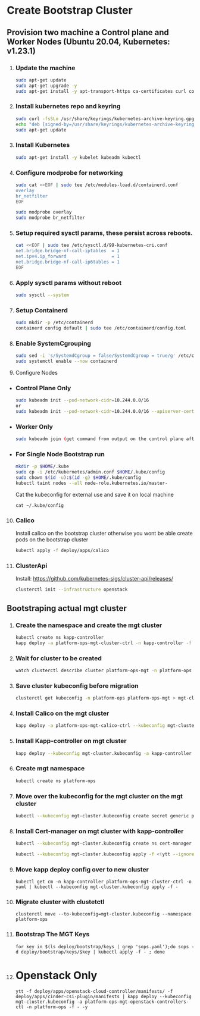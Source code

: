 # Create Bootstrap Cluster
## Provision two machine a Control plane and Worker Nodes (Ubuntu 20.04, Kubernetes: v1.23.1)

1. ### Update the machine
    ```bash
    sudo apt-get update
    sudo apt-get upgrade -y
    sudo apt-get install -y apt-transport-https ca-certificates curl containerd
    ```
2. ### Install kubernetes repo and keyring
    ```bash
    sudo curl -fsSLo /usr/share/keyrings/kubernetes-archive-keyring.gpg https://packages.cloud.google.com/apt/doc/apt-key.gpg
    echo "deb [signed-by=/usr/share/keyrings/kubernetes-archive-keyring.gpg] https://apt.kubernetes.io/ kubernetes-xenial main" | sudo tee /etc/apt/sources.list.d/kubernetes.list
    sudo apt-get update
    ```
3. ### Install Kubernetes
    ```bash
    sudo apt-get install -y kubelet kubeadm kubectl
    ```
4. ### Configure modprobe for networking
    ```bash
    sudo cat <<EOF | sudo tee /etc/modules-load.d/containerd.conf
    overlay
    br_netfilter
    EOF

    sudo modprobe overlay
    sudo modprobe br_netfilter
    ```
5. ### Setup required sysctl params, these persist across reboots.
    ```bash
    cat <<EOF | sudo tee /etc/sysctl.d/99-kubernetes-cri.conf
    net.bridge.bridge-nf-call-iptables  = 1
    net.ipv4.ip_forward                 = 1
    net.bridge.bridge-nf-call-ip6tables = 1
    EOF
    ```
6. ### Apply sysctl params without reboot
    ```bash
    sudo sysctl --system
    ```

7. ### Setup Containerd
    ```bash
    sudo mkdir -p /etc/containerd
    containerd config default | sudo tee /etc/containerd/config.toml
    ```
8. ### Enable SystemCgrouping
    ```bash
    sudo sed -i 's/SystemdCgroup = false/SystemdCgroup = true/g' /etc/containerd/config.toml
    sudo systemctl enable --now containerd
    ```
9. Configure Nodes

- ### Control Plane Only
    ```bash
    sudo kubeadm init --pod-network-cidr=10.244.0.0/16
    or
    sudo kubeadm init --pod-network-cidr=10.244.0.0/16 --apiserver-cert-extra-sans public_ip_here
    ```

- ### Worker Only
    ```bash
    sudo kubeadm join (get command from output on the control plane after the init process)
    ```
- ### For Single Node Bootstrap run
    ```bash
    mkdir -p $HOME/.kube
    sudo cp -i /etc/kubernetes/admin.conf $HOME/.kube/config
    sudo chown $(id -u):$(id -g) $HOME/.kube/config
    kubectl taint nodes --all node-role.kubernetes.io/master-

    ```
    Cat the kubeconfig for external use and save it on local machine
    ```
    cat ~/.kube/config
    ```

10. ### Calico
    Install calico on the bootstrap cluster otherwise you wont be able create pods on the bootstrap cluster
    ```bash
    kubectl apply -f deploy/apps/calico
    ```

11. ### ClusterApi
    Install: https://github.com/kubernetes-sigs/cluster-api/releases/
    ```bash
    clusterctl init --infrastructure openstack
    ```

## Bootstraping actual mgt cluster

1. ### Create the namespace and create the mgt cluster
    ```bash
    kubectl create ns kapp-controller
    kapp deploy -a platform-ops-mgt-cluster-ctrl -n kapp-controller -f <(sops -d deploy/cluster/secrets/mgt-cluster-secret.platform-ops.sops.yaml | yq e '.stringData."00-values.yaml"' - | ytt --ignore-unknown-comments -f - -f deploy/cluster/manifests )
    ```
2. ### Wait for cluster to be created
    ```bash
    watch clusterctl describe cluster platform-ops-mgt -n platform-ops
    ```
3. ### Save cluster kubeconfig before migration
    ```bash
    clusterctl get kubeconfig -n platform-ops platform-ops-mgt > mgt-cluster.kubeconfig
    ```
4. ### Install Calico on the mgt cluster
    ```bash
    kapp deploy -a platform-ops-mgt-calico-ctrl --kubeconfig mgt-cluster.kubeconfig -f deploy/apps/calico
    ```
5. ### Install Kapp-controller on mgt cluster
    ```bash
    kapp deploy --kubeconfig mgt-cluster.kubeconfig -a kapp-controller -n kube-system -f https://github.com/vmware-tanzu/carvel-kapp-controller/releases/latest/download/release.yml -f deploy/apps/kapp-controller/
    ```
6. ### Create mgt namespace
    ```bash
    kubectl create ns platform-ops
    ```
7. ### Move over the kubeconfig for the mgt cluster on the mgt cluster
    ```bash
    kubectl --kubeconfig mgt-cluster.kubeconfig create secret generic platform-ops-mgt-kubeconfig -n platform-ops --from-file=value=<(kubectl get secrets -n platform-ops platform-ops-mgt-kubeconfig -o=go-template='{{.data.value|base64decode}}')
    ```
7. ### Install Cert-manager on mgt cluster with kapp-controller
    ```bash
    kubectl --kubeconfig mgt-cluster.kubeconfig create ns cert-manager

    kubectl --kubeconfig mgt-cluster.kubeconfig apply -f <(ytt --ignore-unknown-comments --data-value cluster_name=platform-ops-mgt --data-value namespace=platform-ops -f deploy/apps/common/cert-manager-app-cr.yaml)
    ```
8. ### Move kapp deploy config over to new cluster
    ```
    kubectl get cm -n kapp-controller platform-ops-mgt-cluster-ctrl -o yaml | kubectl --kubeconfig mgt-cluster.kubeconfig apply -f -
    ```
9. ### Migrate cluster with clustetctl
    ```
    clusterctl move --to-kubeconfig=mgt-cluster.kubeconfig --namespace platform-ops
    ```
8. ### Bootstrap The MGT Keys
    ```
    for key in $(ls deploy/bootstrap/keys | grep 'sops.yaml');do sops -d deploy/bootstrap/keys/$key | kubectl apply -f - ; done
    ```

9. # Openstack Only
    ```
    ytt -f deploy/apps/openstack-cloud-controller/manifests/ -f deploy/apps/cinder-csi-plugin/manifests | kapp deploy --kubeconfig mgt-cluster.kubeconfig -a platform-ops-mgt-openstack-controllers-ctl -n platform-ops -f - -y
    ```